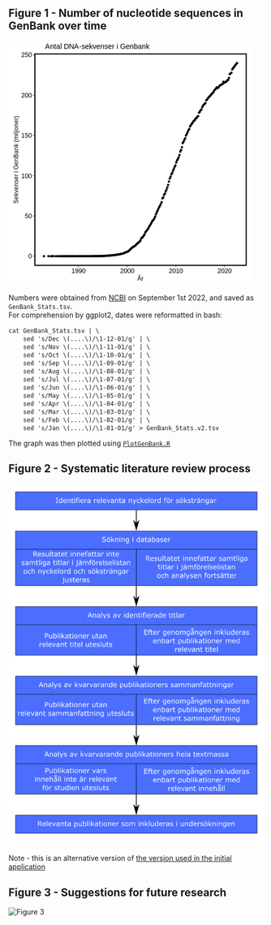 ## Figure 1 - Number of nucleotide sequences in GenBank over time

![Figure 1](Figure1/Sekvenser_i_GenBank.png)

Numbers were obtained from [NCBI](https://www.ncbi.nlm.nih.gov/genbank/statistics/) on September 1st 2022, and saved as `GenBank_Stats.tsv`.  
For comprehension by ggplot2, dates were reformatted in bash:

```
cat GenBank_Stats.tsv | \
	sed 's/Dec \(....\)/\1-12-01/g' | \
	sed 's/Nov \(....\)/\1-11-01/g' | \
	sed 's/Oct \(....\)/\1-10-01/g' | \
	sed 's/Sep \(....\)/\1-09-01/g' | \
	sed 's/Aug \(....\)/\1-08-01/g' | \
	sed 's/Jul \(....\)/\1-07-01/g' | \
	sed 's/Jun \(....\)/\1-06-01/g' | \
	sed 's/May \(....\)/\1-05-01/g' | \
	sed 's/Apr \(....\)/\1-04-01/g' | \
	sed 's/Mar \(....\)/\1-03-01/g' | \
	sed 's/Feb \(....\)/\1-02-01/g' | \
	sed 's/Jan \(....\)/\1-01-01/g' > GenBank_Stats.v2.tsv
```

The graph was then plotted using [`PlotGenBank.R`](PlotGenBank.R)

## Figure 2 - Systematic literature review process

![Figure 2](Figure2/Figure2.sv.png)

Note - this is an alternative version of [the version used in the initial application](../NV_Figure1.jpg)

## Figure 3 - Suggestions for future research

![Figure 3](Figure3/Förslag.en.png)